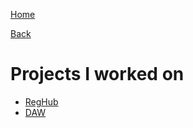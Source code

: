 [Home](/)

[Back](../index.md)

# Projects I worked on

- [RegHub](project-reghub.md)
- [DAW](project-daw.md)